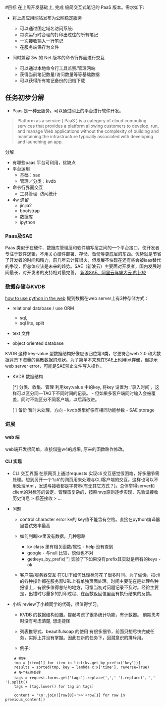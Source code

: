 #目标 
在上周开发基础上, 完成 极简交互式笔记的  PaaS  版本。需求如下:

- 将上周应用网站发布为公网稳定服务 
    - 可以通过固定域名访问系统:
    - 每次运行时合理的打印出过往的所有笔记
    - 一次接收输入一行笔记
    - 在服务端保存为文件
 
- 同时兼容 3w 的  Net  版本的命令行界面进行交互
 
    - 可以通过本地命令行工具监察/管理网站:
    - 获得当前笔记数量/访问数量等等基础数据
    - 可以获得所有笔记备份的归档下载

## 任务初步分解

- Paas 是一种云服务。可以通过网上的平台进行软件开发。
 
> Platform as a service  ( PaaS ) is a category of  cloud computing services  that provides a  platform  allowing customers to develop, run, and manage  Web applications  without the complexity of building and maintaining the infrastructure typically associated with developing and launching an app.
 
分解
 
- 有哪些paas 平台可利用，优缺点
- 平台运用
    - 基础：sae
    - 管理／分类：kvdb
- 命令行界面交互
    - 工具管理: 访问统计
- 4w 遗留
    - jinjia2
    - bootstrap
    - 数据库
    - ipython
 
### Paas及SAE
 
Paas 类似于在硬件、数据库管理层和软件编写层之间的一个平台接口，使开发者专注于软件逻辑，不用关心硬件部署、存储、备份等更底层的东西。优势就是节省了开发者的时间和精力，前几年云计算很火，但发展不快现在还有些会被iaas替代的争议，但总体应该是未来的趋势。SAE（新浪云）主要面对开发者，国内发展时间最长，对开发者的支持相对最完善。 [ 新浪SAE、阿里云与盛大云 的比较 ]( http://www.lovezbs.com/UPLOAD/?/article/56)
 
### 数据存储与KVDB
 
[how to use python in the web]( https://docs.python.org/2/howto/webservers.html)   提到数据在web server上有3种存储方式：
 
- relational database / use ORM
    - sql,
    - sql lite, split

- text 文件
 
- object oriented database
 
KVDB 这种 key-value 型数据结构好像应该归位第3类，它更符合web 2.0 和大数据背景下海量的离散数据的现状。为了简单本来想在SAE上也用txt存储，但提示web server error，可能是SAE禁止文件写入操作。
 
- KVDB 数据结构

    [*] 分类、收集、管理
    利用key:value 中的key, 将key 设置为 <TAG>:'录入时间'，这样可以区分同一TAG下不同时间的记录。
        - 但如果多客户端同时输入会被覆盖，同时不能区分不同客户端，以后再改进。
    
    [ ] 备份
    暂时未处理，方向
        - kvdb类里好像有相同功能参数
        - SAE storage
 
### 进展
 
#### web 端
web端开发很简单，直接借鉴w4的成果, 原来的函数略作修改。
 
#### CLI 实现
 
- CLI 交互界面
在原网页上通过requests 实现cli 交互感觉很困难，好多细节需处理。想到另开一个'\cli'的网页用来处理与CLI客户端的交互。这样也可以不用处理html，发送与接收都是字符串(有无其它方式？)。总体举得server和client的对标签的设定、管理蛮复杂的，按照mvp原则逐步实现，先验证接收历史消息 > 标签接收 > ...
 
- 问题
    + control character error
    kv的 key值不能含有空格。直接在python编译器里尝试效率最高
 
    + 如何判断kv里没有数据，几种思路
        * kv class 里有相关函数/属性 - help 没有查到
        * google - 与null 比较，貌似也不对
        * getkeys_by_prefix[''] 实验了下如果没有prefix其实就是所有的keys - ok
 
    + 客户端/服务器交互
    在CLI下如何处理标签花了很多时间。为了偷懒，把cli的各种操作都在服务器URL上有单独页面处理。时间主要花在是处理各种报错上，有很多值得总结的地方，可惜当初对问题记录不及时。经验主要是，出错时尽量多的打印过程、在函数返回值里面有执行结果的反馈。

- 小结
review了小赖同学的代码，很值得学习。

    - KVDB 的数据结构设置。提起考虑了很多统计功能，有计数器。
前期思考时没有考虑清楚, 想走捷径
    - 列表推导式、beautifulsoap 的使用
有很多细节，前面只想尽快完成任务，实际上并没有掌握。因此在新的任务下，回潜意识的排斥用。
    
    - 例子:    

```
    # 排序
    tmp = [item[1] for item in list(kv.get_by_prefix('key'))]
    results = sorted(tmp, key = lambda x:x['time'], reverse=True)
    # 多个标签处理
    tags = request.forms.get('tags').replace(',',' ').replace('，',' ').split()
    tags = [tag.lower() for tag in tags]

    content = '\n'.join([row[0]+'>>'+row[1] for row in previous_content])
```
 

 
 
 
 
 
 

 


 
 
 
 
 
 
 
 
 
 
 
 
 
 